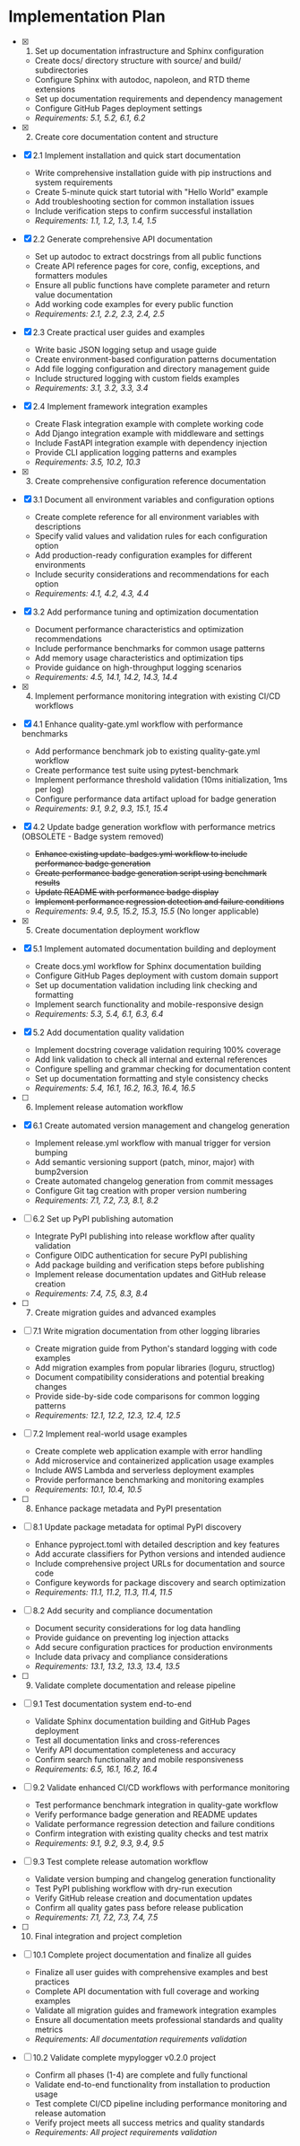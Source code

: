 # Implementation Plan

- [x] 1. Set up documentation infrastructure and Sphinx configuration
  - Create docs/ directory structure with source/ and build/ subdirectories
  - Configure Sphinx with autodoc, napoleon, and RTD theme extensions
  - Set up documentation requirements and dependency management
  - Configure GitHub Pages deployment settings
  - _Requirements: 5.1, 5.2, 6.1, 6.2_

- [x] 2. Create core documentation content and structure
- [x] 2.1 Implement installation and quick start documentation
  - Write comprehensive installation guide with pip instructions and system requirements
  - Create 5-minute quick start tutorial with "Hello World" example
  - Add troubleshooting section for common installation issues
  - Include verification steps to confirm successful installation
  - _Requirements: 1.1, 1.2, 1.3, 1.4, 1.5_

- [x] 2.2 Generate comprehensive API documentation
  - Set up autodoc to extract docstrings from all public functions
  - Create API reference pages for core, config, exceptions, and formatters modules
  - Ensure all public functions have complete parameter and return value documentation
  - Add working code examples for every public function
  - _Requirements: 2.1, 2.2, 2.3, 2.4, 2.5_

- [x] 2.3 Create practical user guides and examples
  - Write basic JSON logging setup and usage guide
  - Create environment-based configuration patterns documentation
  - Add file logging configuration and directory management guide
  - Include structured logging with custom fields examples
  - _Requirements: 3.1, 3.2, 3.3, 3.4_

- [x] 2.4 Implement framework integration examples
  - Create Flask integration example with complete working code
  - Add Django integration example with middleware and settings
  - Include FastAPI integration example with dependency injection
  - Provide CLI application logging patterns and examples
  - _Requirements: 3.5, 10.2, 10.3_

- [x] 3. Create comprehensive configuration reference documentation
- [x] 3.1 Document all environment variables and configuration options
  - Create complete reference for all environment variables with descriptions
  - Specify valid values and validation rules for each configuration option
  - Add production-ready configuration examples for different environments
  - Include security considerations and recommendations for each option
  - _Requirements: 4.1, 4.2, 4.3, 4.4_

- [x] 3.2 Add performance tuning and optimization documentation
  - Document performance characteristics and optimization recommendations
  - Include performance benchmarks for common usage patterns
  - Add memory usage characteristics and optimization tips
  - Provide guidance on high-throughput logging scenarios
  - _Requirements: 4.5, 14.1, 14.2, 14.3, 14.4_

- [x] 4. Implement performance monitoring integration with existing CI/CD workflows
- [x] 4.1 Enhance quality-gate.yml workflow with performance benchmarks
  - Add performance benchmark job to existing quality-gate.yml workflow
  - Create performance test suite using pytest-benchmark
  - Implement performance threshold validation (10ms initialization, 1ms per log)
  - Configure performance data artifact upload for badge generation
  - _Requirements: 9.1, 9.2, 9.3, 15.1, 15.4_

- [x] 4.2 Update badge generation workflow with performance metrics (OBSOLETE - Badge system removed)
  - ~~Enhance existing update-badges.yml workflow to include performance badge generation~~
  - ~~Create performance badge generation script using benchmark results~~
  - ~~Update README with performance badge display~~
  - ~~Implement performance regression detection and failure conditions~~
  - _Requirements: 9.4, 9.5, 15.2, 15.3, 15.5_ (No longer applicable)

- [x] 5. Create documentation deployment workflow
- [x] 5.1 Implement automated documentation building and deployment
  - Create docs.yml workflow for Sphinx documentation building
  - Configure GitHub Pages deployment with custom domain support
  - Set up documentation validation including link checking and formatting
  - Implement search functionality and mobile-responsive design
  - _Requirements: 5.3, 5.4, 6.1, 6.3, 6.4_

- [x] 5.2 Add documentation quality validation
  - Implement docstring coverage validation requiring 100% coverage
  - Add link validation to check all internal and external references
  - Configure spelling and grammar checking for documentation content
  - Set up documentation formatting and style consistency checks
  - _Requirements: 5.4, 16.1, 16.2, 16.3, 16.4, 16.5_

- [ ] 6. Implement release automation workflow
- [x] 6.1 Create automated version management and changelog generation
  - Implement release.yml workflow with manual trigger for version bumping
  - Add semantic versioning support (patch, minor, major) with bump2version
  - Create automated changelog generation from commit messages
  - Configure Git tag creation with proper version numbering
  - _Requirements: 7.1, 7.2, 7.3, 8.1, 8.2_

- [ ] 6.2 Set up PyPI publishing automation
  - Integrate PyPI publishing into release workflow after quality validation
  - Configure OIDC authentication for secure PyPI publishing
  - Add package building and verification steps before publishing
  - Implement release documentation updates and GitHub release creation
  - _Requirements: 7.4, 7.5, 8.3, 8.4_

- [ ] 7. Create migration guides and advanced examples
- [ ] 7.1 Write migration documentation from other logging libraries
  - Create migration guide from Python's standard logging with code examples
  - Add migration examples from popular libraries (loguru, structlog)
  - Document compatibility considerations and potential breaking changes
  - Provide side-by-side code comparisons for common logging patterns
  - _Requirements: 12.1, 12.2, 12.3, 12.4, 12.5_

- [ ] 7.2 Implement real-world usage examples
  - Create complete web application example with error handling
  - Add microservice and containerized application usage examples
  - Include AWS Lambda and serverless deployment examples
  - Provide performance benchmarking and monitoring examples
  - _Requirements: 10.1, 10.4, 10.5_

- [ ] 8. Enhance package metadata and PyPI presentation
- [ ] 8.1 Update package metadata for optimal PyPI discovery
  - Enhance pyproject.toml with detailed description and key features
  - Add accurate classifiers for Python versions and intended audience
  - Include comprehensive project URLs for documentation and source code
  - Configure keywords for package discovery and search optimization
  - _Requirements: 11.1, 11.2, 11.3, 11.4, 11.5_

- [ ] 8.2 Add security and compliance documentation
  - Document security considerations for log data handling
  - Provide guidance on preventing log injection attacks
  - Add secure configuration practices for production environments
  - Include data privacy and compliance considerations
  - _Requirements: 13.1, 13.2, 13.3, 13.4, 13.5_

- [ ] 9. Validate complete documentation and release pipeline
- [ ] 9.1 Test documentation system end-to-end
  - Validate Sphinx documentation building and GitHub Pages deployment
  - Test all documentation links and cross-references
  - Verify API documentation completeness and accuracy
  - Confirm search functionality and mobile responsiveness
  - _Requirements: 6.5, 16.1, 16.2, 16.4_

- [ ] 9.2 Validate enhanced CI/CD workflows with performance monitoring
  - Test performance benchmark integration in quality-gate workflow
  - Verify performance badge generation and README updates
  - Validate performance regression detection and failure conditions
  - Confirm integration with existing quality checks and test matrix
  - _Requirements: 9.1, 9.2, 9.3, 9.4, 9.5_

- [ ] 9.3 Test complete release automation workflow
  - Validate version bumping and changelog generation functionality
  - Test PyPI publishing workflow with dry-run execution
  - Verify GitHub release creation and documentation updates
  - Confirm all quality gates pass before release publication
  - _Requirements: 7.1, 7.2, 7.3, 7.4, 7.5_

- [ ] 10. Final integration and project completion
- [ ] 10.1 Complete project documentation and finalize all guides
  - Finalize all user guides with comprehensive examples and best practices
  - Complete API documentation with full coverage and working examples
  - Validate all migration guides and framework integration examples
  - Ensure all documentation meets professional standards and quality metrics
  - _Requirements: All documentation requirements validation_

- [ ] 10.2 Validate complete mypylogger v0.2.0 project
  - Confirm all phases (1-4) are complete and fully functional
  - Validate end-to-end functionality from installation to production usage
  - Test complete CI/CD pipeline including performance monitoring and release automation
  - Verify project meets all success metrics and quality standards
  - _Requirements: All project requirements validation_